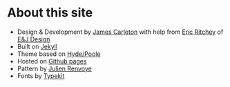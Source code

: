 # About this site

- Design & Development by [James Carleton](https://github.com/fwg001) with help from [Eric Ritchey](https://github.com/ritcheyer) of [E&J Design](https://github.com/eandjdesign/)
- Built on [Jekyll](http://jekyllrb.com)
- Theme based on [Hyde/Poole](http://getpoole.com)
- Hosted on [Github pages](http://pages.github.com/)
- Pattern by [Julien Renvoye](http://thepatternlibrary.com/#shattered-island)
- Fonts by [Typekit](http://www.typekit.com)



